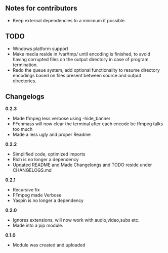 

## Notes for contributors
 - Keep external dependencies to a minimum if possible.




## TODO
 - Windows platform support
 - Make media reside in /var/tmp/ until encoding is finished, to avoid having corrupted files on the output directory in case of program termination.
 - Redo the queue system, add optional functionality to resume directory encodings based on files present between source and output directories.



## Changelogs

**0.2.3**
 
 - Made ffmpeg less verbose using -hide_banner
 - FFenmass will now clear the terminal after each encode bc ffmpeg talks too much
 - Made a less ugly and proper Readme


**0.2.2**
 
 - Simplified code, optimized imports
 - Rich is no longer a dependency
 - Updated README and Made Changelongs and TODO reside under CHANGELOGS.md



 **0.2.1**
 
 - Recursive fix
 - FFmpeg made Verbose
 - Yaspin is no longer a dependency

 **0.2.0**
 
 - Ignores extensions, will now work with audio,video,subs etc.
 - Made into a pip module.

 **0.1.0**
 
 - Module was created and uploaded
